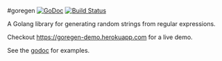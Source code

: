 #goregen [![GoDoc](https://godoc.org/github.com/zach-klippenstein/goregen?status.svg)](https://godoc.org/github.com/zach-klippenstein/goregen) [![Build Status](https://travis-ci.org/zach-klippenstein/goregen.svg?branch=master)](https://travis-ci.org/zach-klippenstein/goregen)

A Golang library for generating random strings from regular expressions.

Checkout https://goregen-demo.herokuapp.com for a live demo.

See the [godoc](https://godoc.org/github.com/zach-klippenstein/goregen) for examples.
